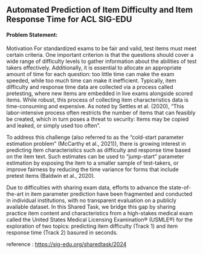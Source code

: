 
## Automated Prediction of Item Difficulty and Item Response Time for ACL SIG-EDU

#### Problem Statement:
Motivation For standardized exams to be fair and valid, test items must meet certain criteria. One important criterion is that the questions should cover a wide range of difficulty levels to gather information about the abilities of test takers effectively. Additionally, it is essential to allocate an appropriate amount of time for each question: too little time can make the exam speeded, while too much time can make it inefficient. Typically, item difficulty and response time data are collected via a process called pretesting, where new items are embedded in live exams alongside scored items. While robust, this process of collecting item characteristics data is time-consuming and expensive. As noted by Settles et al. (2020), “This labor-intensive process often restricts the number of items that can feasibly be created, which in turn poses a threat to security: Items may be copied and leaked, or simply used too often”.

To address this challenge (also referred to as the “cold-start parameter estimation problem” (McCarthy et al., 2021)), there is growing interest in predicting item characteristics such as difficulty and response time based on the item text. Such estimates can be used to “jump-start” parameter estimation by exposing the item to a smaller sample of test-takers, or improve fairness by reducing the time variance for forms that include pretest items (Baldwin et al., 2020).

Due to difficulties with sharing exam data, efforts to advance the state-of-the-art in item parameter prediction have been fragmented and conducted in individual institutions, with no transparent evaluation on a publicly available dataset. In this Shared Task, we bridge this gap by sharing practice item content and characteristics from a high-stakes medical exam called the United States Medical Licensing Examination® (USMLE®) for the exploration of two topics: predicting item difficulty (Track 1) and item response time (Track 2) basured in seconds.

reference : https://sig-edu.org/sharedtask/2024
